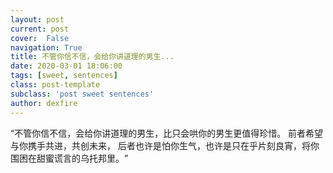 ```yaml
---
layout: post
current: post
cover:  False
navigation: True
title: 不管你信不信，会给你讲道理的男生...
date: 2020-03-01 18:06:00
tags: [sweet, sentences]
class: post-template
subclass: 'post sweet sentences'
author: dexfire
---
```


“不管你信不信，会给你讲道理的男生，比只会哄你的男生更值得珍惜。
前者希望与你携手共进，共创未来，
后者也许是怕你生气，也许是只在乎片刻良宵，将你围困在甜蜜谎言的乌托邦里。 ​”